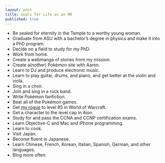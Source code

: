 ```yaml
---
layout: post
title: Goals for Life as an RM
published: true
---
```


 * Be sealed for eternity in the Temple to a worthy young woman.
 * Graduate from ASU with a bachelor’s degree in physics and make it into a PhD program.
 * Decide on a field to study for my PhD.
 * Work from home.
 * Create a webmanga of stories from my mission.
 * Create a(nother) Pokémon site with Aaron.
 * Learn to DJ and produce electronic music.
 * Learn to play guitar, drums, and piano, and get better at the violin and viola.
 * Sing in a choir.
 * Join and sing in a rock band.
 * Write Pokémon fanfiction.
 * Beat all of the Pokémon games.
 * Get [my rogue][] to level 85 in World of Warcraft.
 * Get a character to the level cap in Aion.
 * Study for and pass the CCNA and CCNP certification exams.
 * Learn Objective-C and Mac and iPhone programming.
 * Learn to cook.
 * Visit Japan.
 * Become fluent in Japanese.
 * Learn Chinese, French, Korean, Italian, Spanish, German, and other languages.
 * Blog more often.

[my rogue]: /wow.html
